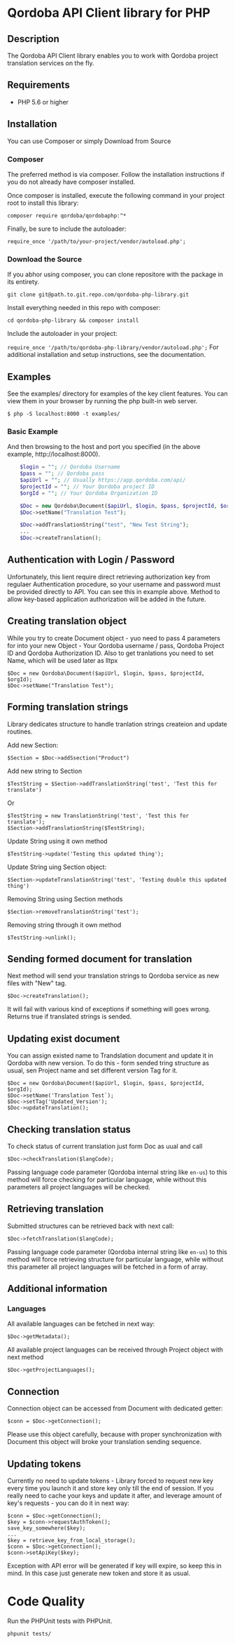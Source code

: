# Qordoba API Client library for PHP

## Description

The Qordoba API Client library enables you to work with Qordoba project translation services on the fly.

## Requirements
- PHP 5.6 or higher

## Installation

You can use Composer or simply Download from Source

### Composer

The preferred method is via composer. Follow the installation instructions if you do not already have composer installed.

Once composer is installed, execute the following command in your project root to install this library:

`composer require qordoba/qordobaphp:^*`

Finally, be sure to include the autoloader:

`require_once '/path/to/your-project/vendor/autoload.php';`

### Download the Source

If you abhor using composer, you can clone repositore with the package in its entirety.

`git clone git@path.to.git.repo.com/qordoba-php-library.git`

Install everything needed in this repo with composer:

`cd qordoba-php-library && composer install`

Include the autoloader in your project:

`require_once '/path/to/qordoba-php-library/vendor/autoload.php';`
For additional installation and setup instructions, see the documentation.

## Examples

See the examples/ directory for examples of the key client features. You can view them in your browser by running the php built-in web server.

`$ php -S localhost:8000 -t examples/`
### Basic Example
And then browsing to the host and port you specified (in the above example, http://localhost:8000).

```php
    $login = ""; // Qordoba Username
    $pass = ""; // Qordoba pass
    $apiUrl = ""; // Usually https://app.qordoba.com/api/
    $projectId = ""; // Your Qordoba project ID
    $orgId = ""; // Your Qordoba Organization ID

    $Doc = new Qordoba\Document($apiUrl, $login, $pass, $projectId, $orgId);
    $Doc->setName("Translation Test");

    $Doc->addTranslationString("test", "New Test String");
    ...
    $Doc->createTranslation();
```

## Authentication with Login / Password
Unfortunately, this lient require direct retrieving authorization key from regulaer Authentication procedure, so your username and password must be provided directly to API. You can see this in example above. Method to allow key-based application authorization will be added in the future.

## Creating translation object
While you try to create Document object - yuo need to pass 4 parameters for into your new Object - Your Qordoba username / pass, Qordoba Project ID and Qordoba Authorization ID. Also to get tranlations you need to set Name, which will be used later as lltpx
```
$Doc = new Qordoba\Document($apiUrl, $login, $pass, $projectId, $orgId);
$Doc->setName("Translation Test");
```
## Forming translation strings
Library dedicates structure to handle tranlation strings createion and update routines.

Add new Section:
```
$Section = $Doc->addSsection("Product")
```

Add new string to Section
```
$TestString = $Section->addTranslationString('test', 'Test this for translate')
```
Or
```
$TestString = new TranslationString('test', 'Test this for translate');
$Section->addTranslationString($TestString);
```

Update String using it own method
```
$TestString->update('Testing this updated thing');
```

Update String uing Section object:
```
$Section->updateTranslationString('test', 'Testing double this updated thing')
```

Removing String using Section methods
```
$Section->removeTranslationString('test');
```

Removing string through it own method
```
$TestString->unlink();
```

## Sending formed document for translation

Next method will send your translation strings to Qordoba service as new files with "New" tag.
```
$Doc->createTranslation();
```
It will fail with various kind of exceptions if something will goes wrong.
Returns true if translated strings is sended.

## Updating exist document
You can assign existed name to Trandslation document and update it in Qordoba with new version.
To do this - form sended tring structure as usual, sen Project name and set different version Tag for it.
```
$Doc = new Qordoba\Document($apiUrl, $login, $pass, $projectId, $orgId);
$Doc->setName('Translation Test`);
$Doc->setTag('Updated_Version');
$Doc->updateTranslation();
```

## Checking translation status

To check status of current translation just form Doc as uual and call 
```
$Doc->checkTranslation($langCode);
```
Passing language code parameter (Qordoba internal string like `en-us`) to this method will force checking for particular language, while without this parameters all project languages will be checked.

## Retrieving translation

Submitted structures can be retrieved back with next call:
```
$Doc->fetchTranslation($langCode);
```
Passing language code parameter (Qordoba internal string like `en-us`) to this method will force retrieving structure for particular language, while without this parameter all project languages will be fetched in a form of array.

## Additional information

### Languages

All available languages can be fetched in next way:
```
$Doc->getMetadata();
```

All available project languages can be received through Project object with next method
```
$Doc->getProjectLanguages();
```

## Connection
Connection object can be accessed from Document with dedicated getter:
```
$conn = $Doc->getConnection();
```
Please use this object carefully, because with proper synchronization with Document this object will broke your translation sending sequence.

## Updating tokens

Currently no need to update tokens - Library forced to request new key every time you launch it and store key only till the end of session. If you really need to cache your keys and update it after, and leverage amount of key's requests - you can do it in next way:

```
$conn = $Doc->getConnection();
$key = $conn->requestAuthToken();
save_key_somewhere($key);
...
$key = retrieve_key_from_local_storage();
$conn = $Doc->getConnection();
$conn->setApiKey($key);
```

Exception with API error will be generated if key will expire, so keep this in mind. In this case just generate new token and store it as usual.

# Code Quality

Run the PHPUnit tests with PHPUnit. 

`phpunit tests/`


